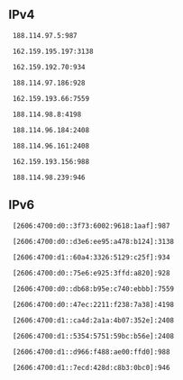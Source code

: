 ## IPv4
```
 188.114.97.5:987
```
```
 162.159.195.197:3138
```
```
 162.159.192.70:934
```
```
 188.114.97.186:928
```
```
 162.159.193.66:7559
```
```
 188.114.98.8:4198
```
```
 188.114.96.184:2408
```
```
 188.114.96.161:2408
```
```
 162.159.193.156:988
```
```
 188.114.98.239:946
```

## IPv6
```
 [2606:4700:d0::3f73:6002:9618:1aaf]:987
```
```
 [2606:4700:d0::d3e6:ee95:a478:b124]:3138
```
```
 [2606:4700:d1::60a4:3326:5129:c25f]:934
```
```
 [2606:4700:d0::75e6:e925:3ffd:a820]:928
```
```
 [2606:4700:d0::db68:b95e:c740:ebbb]:7559
```
```
 [2606:4700:d0::47ec:2211:f238:7a38]:4198
```
```
 [2606:4700:d1::ca4d:2a1a:4b07:352e]:2408
```
```
 [2606:4700:d1::5354:5751:59bc:b56e]:2408
```
```
 [2606:4700:d1::d966:f488:ae00:ffd0]:988
```
```
 [2606:4700:d1::7ecd:428d:c8b3:0bc0]:946
```
